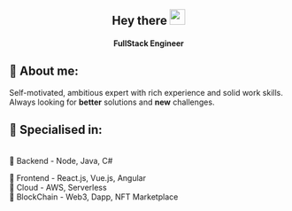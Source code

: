 <h2 align="center">
  Hey there <img src="https://media.giphy.com/media/hvRJCLFzcasrR4ia7z/giphy.gif" width="28">   
</h2>

<h4 align='center'>
  FullStack Engineer
</h4>

## 🧑 About me:
<p>
Self-motivated, ambitious expert with rich experience and solid work skills.
<br>
Always looking for <b>better</b> solutions and <b>new</b> challenges.
</p>

<h2>🥇 Specialised in:</h2>
<br>🔸 Backend - Node, Java, C#
<p> 🔸 Frontend - React.js, Vue.js, Angular
<br>🔸 Cloud - AWS, Serverless
<br>🔸 BlockChain - Web3, Dapp, NFT Marketplace 
<p>
  
<!--
**bianyunjian/bianyunjian** is a ✨ _special_ ✨ repository because its `README.md` (this file) appears on your GitHub profile.

Here are some ideas to get you started:

- 🔭 I’m currently working on ...
- 🌱 I’m currently learning ...
- 👯 I’m looking to collaborate on ...
- 🤔 I’m looking for help with ...
- 💬 Ask me about ...
- 📫 How to reach me: ...
- 😄 Pronouns: ...
- ⚡ Fun fact: ...
-->
